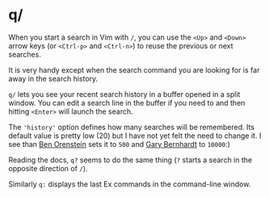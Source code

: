 # q/

When you start a search in Vim with `/`, you can use the `<Up>` and `<Down>`
arrow keys (or `<Ctrl-p>` and `<Ctrl-n>`) to reuse the previous or next
searches.

It is very handy except when the search command you are looking for is far away
in the search history.

`q/` lets you see your recent search history in a buffer opened in a split
window.
You can edit a search line in the buffer if you need to and then hitting
`<Enter>` will launch the search.

The `'history'` option defines how many searches will be remembered. Its
default value is pretty low (20) but I have not yet felt the need to change it.
I see than [Ben Orenstein](https://github.com/r00k/dotfiles/blob/master/vimrc)
sets it to `500` and
[Gary Bernhardt](https://github.com/garybernhardt/dotfiles/blob/master/.vimrc)
to `10000`:)

Reading the docs, `q?` seems to do the same thing (`?` starts a search in the
opposite direction of `/`).

Similarly `q:` displays the last Ex commands in the command-line window.
